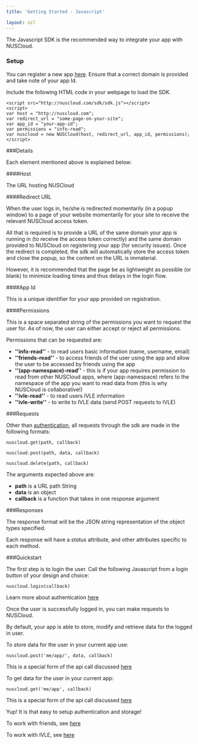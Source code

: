 ```yaml
---
title: 'Getting Started - Javascript'

layout: nil
---
```


The Javascript SDK is the recommended way to integrate your app with NUSCloud.

### Setup

You can register a new app [here](http://nuscloud.com/client/registration). Ensure that a correct domain is provided and take note of your app Id.

Include the following HTML code in your webpage to load the SDK.
 

```
<script src="http://nuscloud.com/sdk/sdk.js"></script>
<script>
var host = "http://nuscloud.com";
var redirect_url = "some-page-on-your-site";
var app_id = "your-app-id";
var permissions = "info-read";
var nuscloud = new NUSCloud(host, redirect_url, app_id, permissions);
</script>
```

###Details

Each element mentioned above is explained below:

####Host

The URL hosting NUSCloud

####Redirect URL

When the user logs in, he/she is redirected momentarily (in a popup window) to a page of your website momentarily for your site to receive the relevant NUSCloud access token.

All that is required is to provide a URL of the same domain your app is running in (to receive the access token correctly) and the same domain provided to NUSCloud on registering your app (for security issues). Once the redirect is completed, the sdk will automatically store the access token and close the popup, so the content on the URL is immaterial.

However, it is recommended that the page be as lightweight as possible (or blank) to minimize loading times and thus delays in the login flow.

####App Id

This is a unique identifier for your app provided on registration.

####Permissions

This is a space separated string of the permissions you want to request the user for. As of now, the user can either accept or reject all permissions.

Permissions that can be requested are:

- **''info-read''** - to read users basic information (name, username, email)
- **''friends-read''** - to access friends of the user using the app and allow the user to be accessed by friends using the app
- **''(app-namespace)-read''** - this is if your app requires permission to read from other NUSCloud apps, where (app-namespace) refers to the namespace of the app you want to read data from (this is why NUSCloud is collaborative!)
- **''ivle-read''** - to read users IVLE information
- **''ivle-write''** - to write to IVLE data (send POST requests to IVLE)

###Requests

Other than [authentication](/#/authentication), all requests through the sdk are made in the following formats:

```nuscloud.get(path, callback)```

```nuscloud.post(path, data, callback)```

```nuscloud.delete(path, callback)```

The arguments expected above are:

- **path** is a URL path String
- **data** is an object
- **callback** is a function that takes in one response argument

###Responses

The response format will be the JSON string representation of the object types specified.

Each response will have a *status* attribute, and other attributes specific to each method.


###Quickstart

The first step is to login the user. Call the following Javascript from a login button of your design and choice:

```nuscloud.login(callback)```

Learn more about authentication [here](/#/authentication)

Once the user is successfully logged in, you can make requests to NUSCloud.

By default, your app is able to store, modify and retrieve data for the logged in user.

To store data for the user in your current app use:

```nuscloud.post('me/app/', data, callback)```

This is a special form of the api call discussed [here](/#/edit-user-app-data)

To get data for the user in your current app:

```nuscloud.get('me/app', callback)```

This is a special form of the api call discussed [here](/#/get-user-app-data)

Yup! It is that easy to setup authentication and storage!

To work with friends, see [here](/#/get-friends)

To work with IVLE, see [here](/#/ivle)
